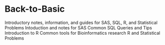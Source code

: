 # Back-to-Basic
Introductory notes, information, and guides for SAS, SQL, R, and Statistical Problems
Intoduction and notes for SAS
Common SQL Queries and Tips
Introduction to R
Common tools for Bioinformatics research
R and Statistical Problems
